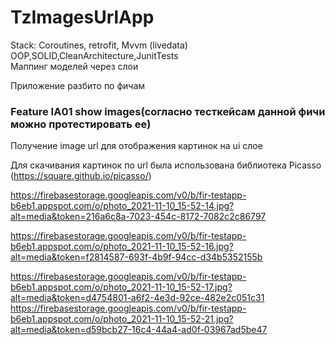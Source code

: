 # TzImagesUrlApp

Stack: Coroutines, retrofit, Mvvm (livedata) <br/>
OOP,SOLID,CleanArchitecture,JunitTests <br/>
Маппинг моделей через слои<br/>

Приложение разбито по фичам

### Feature IA01 show images(согласно тесткейсам данной фичи можно протестировать ее)
Получение image url для отображения картинок на ui слое 

Для скачивания картинок по url была использована библиотека Picasso (https://square.github.io/picasso/) <br/>

https://firebasestorage.googleapis.com/v0/b/fir-testapp-b6eb1.appspot.com/o/photo_2021-11-10_15-52-14.jpg?alt=media&token=216a6c8a-7023-454c-8172-7082c2c86797

https://firebasestorage.googleapis.com/v0/b/fir-testapp-b6eb1.appspot.com/o/photo_2021-11-10_15-52-16.jpg?alt=media&token=f2814587-693f-4b9f-94cc-d34b5352155b

https://firebasestorage.googleapis.com/v0/b/fir-testapp-b6eb1.appspot.com/o/photo_2021-11-10_15-52-17.jpg?alt=media&token=d4754801-a6f2-4e3d-92ce-482e2c051c31
https://firebasestorage.googleapis.com/v0/b/fir-testapp-b6eb1.appspot.com/o/photo_2021-11-10_15-52-21.jpg?alt=media&token=d59bcb27-16c4-44a4-ad0f-03967ad5be47
